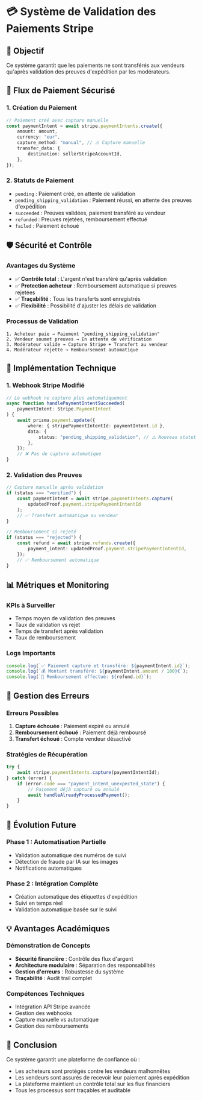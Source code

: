 # 💳 Système de Validation des Paiements Stripe

## 🎯 Objectif

Ce système garantit que les paiements ne sont transférés aux vendeurs qu'après validation des preuves d'expédition par les modérateurs.

## 🔄 Flux de Paiement Sécurisé

### **1. Création du Paiement**

```typescript
// Paiement créé avec capture manuelle
const paymentIntent = await stripe.paymentIntents.create({
	amount: amount,
	currency: "eur",
	capture_method: "manual", // ⚠️ Capture manuelle
	transfer_data: {
		destination: sellerStripeAccountId,
	},
});
```

### **2. Statuts de Paiement**

- `pending` : Paiement créé, en attente de validation
- `pending_shipping_validation` : Paiement réussi, en attente des preuves d'expédition
- `succeeded` : Preuves validées, paiement transféré au vendeur
- `refunded` : Preuves rejetées, remboursement effectué
- `failed` : Paiement échoué

## 🛡️ Sécurité et Contrôle

### **Avantages du Système**

- ✅ **Contrôle total** : L'argent n'est transféré qu'après validation
- ✅ **Protection acheteur** : Remboursement automatique si preuves rejetées
- ✅ **Traçabilité** : Tous les transferts sont enregistrés
- ✅ **Flexibilité** : Possibilité d'ajuster les délais de validation

### **Processus de Validation**

```
1. Acheteur paie → Paiement "pending_shipping_validation"
2. Vendeur soumet preuves → En attente de vérification
3. Modérateur valide → Capture Stripe + Transfert au vendeur
4. Modérateur rejette → Remboursement automatique
```

## 🔧 Implémentation Technique

### **1. Webhook Stripe Modifié**

```typescript
// Le webhook ne capture plus automatiquement
async function handlePaymentIntentSucceeded(
	paymentIntent: Stripe.PaymentIntent
) {
	await prisma.payment.update({
		where: { stripePaymentIntentId: paymentIntent.id },
		data: {
			status: "pending_shipping_validation", // ⚠️ Nouveau statut
		},
	});
	// ❌ Pas de capture automatique
}
```

### **2. Validation des Preuves**

```typescript
// Capture manuelle après validation
if (status === "verified") {
	const paymentIntent = await stripe.paymentIntents.capture(
		updatedProof.payment.stripePaymentIntentId
	);
	// ✅ Transfert automatique au vendeur
}

// Remboursement si rejeté
if (status === "rejected") {
	const refund = await stripe.refunds.create({
		payment_intent: updatedProof.payment.stripePaymentIntentId,
	});
	// ✅ Remboursement automatique
}
```

## 📊 Métriques et Monitoring

### **KPIs à Surveiller**

- Temps moyen de validation des preuves
- Taux de validation vs rejet
- Temps de transfert après validation
- Taux de remboursement

### **Logs Importants**

```typescript
console.log(`✅ Paiement capturé et transféré: ${paymentIntent.id}`);
console.log(`💰 Montant transféré: ${paymentIntent.amount / 100}€`);
console.log(`💸 Remboursement effectué: ${refund.id}`);
```

## 🚨 Gestion des Erreurs

### **Erreurs Possibles**

1. **Capture échouée** : Paiement expiré ou annulé
2. **Remboursement échoué** : Paiement déjà remboursé
3. **Transfert échoué** : Compte vendeur désactivé

### **Stratégies de Récupération**

```typescript
try {
	await stripe.paymentIntents.capture(paymentIntentId);
} catch (error) {
	if (error.code === "payment_intent_unexpected_state") {
		// Paiement déjà capturé ou annulé
		await handleAlreadyProcessedPayment();
	}
}
```

## 🔄 Évolution Future

### **Phase 1 : Automatisation Partielle**

- Validation automatique des numéros de suivi
- Détection de fraude par IA sur les images
- Notifications automatiques

### **Phase 2 : Intégration Complète**

- Création automatique des étiquettes d'expédition
- Suivi en temps réel
- Validation automatique basée sur le suivi

## 💡 Avantages Académiques

### **Démonstration de Concepts**

- **Sécurité financière** : Contrôle des flux d'argent
- **Architecture modulaire** : Séparation des responsabilités
- **Gestion d'erreurs** : Robustesse du système
- **Traçabilité** : Audit trail complet

### **Compétences Techniques**

- Intégration API Stripe avancée
- Gestion des webhooks
- Capture manuelle vs automatique
- Gestion des remboursements

## 🎯 Conclusion

Ce système garantit une plateforme de confiance où :

- Les acheteurs sont protégés contre les vendeurs malhonnêtes
- Les vendeurs sont assurés de recevoir leur paiement après expédition
- La plateforme maintient un contrôle total sur les flux financiers
- Tous les processus sont traçables et auditable
